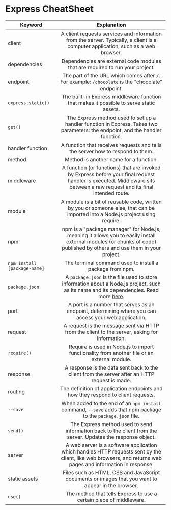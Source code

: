 

# Express CheatSheet

| Keyword | Explanation |
|--------|:-------------------------------:|
| client | A client requests services and information from the server. Typically, a client is a computer application, such as a web browser. |
| dependencies | Dependencies are external code modules that are required to run your project. |
| endpoint | The part of the URL which comes after `/`. For example: `/chocolate` is the "chocolate" endpoint. |
| `express.static()` | The built-in Express middleware function that makes it possible to serve static assets. |
| `get()` | The Express method used to set up a handler function in Express. Takes two parameters: the endpoint, and the handler function. |
| handler function | A function that receives requests and tells the server how to respond to them. |
| method | Method is another name for a function. |
| middleware | A function (or functions) that are invoked by Express before your final request handler is executed. Middleware sits between a raw request and its final intended route. |
| module | A module is a bit of reusable code, written by you or someone else, that can be imported into a Node.js project using require. |
| npm | npm is a "package manager" for Node.js, meaning it allows you to easily install external modules (or chunks of code) published by others and use them in your project. |
| `npm install [package-name]` | The terminal command used to install a package from npm. |
| `package.json` | A `package.json` is the file used to store information about a Node.js project, such as its name and its dependencies. Read more [here](http://browsenpm.org/package.json). |
| port | A port is a number that serves as an endpoint, determining where you can access your web application. |
| request | A request is the message sent via HTTP from the client to the server, asking for information. |
| `require()` | Require is used in Node.js to import functionality from another file or an external module. |
| response | A response is the data sent back to the client from the server after an HTTP request is made. |
| routing | The definition of application endpoints and how they respond to client requests. |
| `--save` | When added to the end of an `npm install` command, `--save` adds that npm package to the `package.json` file. |
| `send()` | The Express method used to send information back to the client from the server. Updates the response object. |
| server | A web server is a software application which handles HTTP requests sent by the client, like web browsers, and returns web pages and information in response. |
| static assets | Files such as HTML, CSS and JavaScript documents or images that you want to appear in the browser. |
| `use()` | The method that tells Express to use a certain piece of middleware. |
